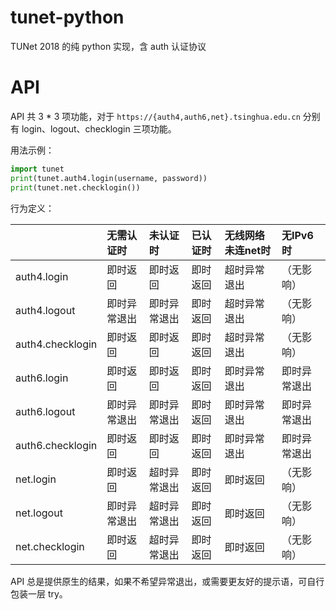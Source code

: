 # tunet-python
TUNet 2018 的纯 python 实现，含 auth 认证协议

# API
API 共 3 * 3 项功能，对于 `https://{auth4,auth6,net}.tsinghua.edu.cn` 分别有 login、logout、checklogin 三项功能。

用法示例：

```py
import tunet
print(tunet.auth4.login(username, password))
print(tunet.net.checklogin())
```

行为定义：

|                  | 无需认证时   | 未认证时     | 已认证时 | 无线网络未连net时 | 无IPv6时     |
| :--------------- | :----------- | :----------- | :------- | :---------------- | :----------- |
| auth4.login      | 即时返回     | 即时返回     | 即时返回 | 超时异常退出      | （无影响）   |
| auth4.logout     | 即时异常退出 | 即时异常退出 | 即时返回 | 超时异常退出      | （无影响）   |
| auth4.checklogin | 即时返回     | 即时返回     | 即时返回 | 超时异常退出      | （无影响）   |
| auth6.login      | 即时返回     | 即时返回     | 即时返回 | 即时异常退出      | 即时异常退出 |
| auth6.logout     | 即时异常退出 | 即时异常退出 | 即时返回 | 即时异常退出      | 即时异常退出 |
| auth6.checklogin | 即时返回     | 即时返回     | 即时返回 | 即时异常退出      | 即时异常退出 |
| net.login        | 即时返回     | 超时异常退出 | 即时返回 | 即时返回          | （无影响）   |
| net.logout       | 即时异常退出 | 超时异常退出 | 即时返回 | 即时返回          | （无影响）   |
| net.checklogin   | 即时返回     | 超时异常退出 | 即时返回 | 即时返回          | （无影响）   |

API 总是提供原生的结果，如果不希望异常退出，或需要更友好的提示语，可自行包装一层 try。
